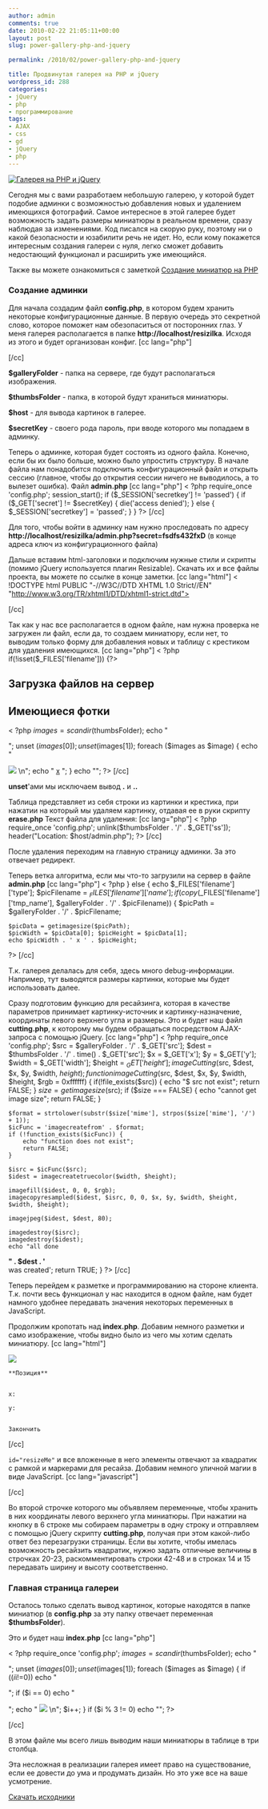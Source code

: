 ```yaml
---
author: admin
comments: true
date: 2010-02-22 21:05:11+00:00
layout: post
slug: power-gallery-php-and-jquery

permalink: /2010/02/power-gallery-php-and-jquery

title: Продвинутая галерея на PHP и jQuery
wordpress_id: 288
categories:
- jQuery
- php
- программирование
tags:
- AJAX
- css
- gd
- jQuery
- php
---
```


[![Галерея на PHP и jQuery](http://vredniy.ru/wp-content/uploads/2010/02/screenshot-150x150.jpg)](http://vredniy.ru/wp-content/uploads/2010/02/screenshot.jpg)

Сегодня мы с вами разработаем небольшую галерею, у которой будет подобие админки с возможностью добавления новых и удалением имеющихся фотографий. Самое интересное в этой галерее будет возможность задать размеры миниатюры в реальном времени, сразу наблюдая за изменениями. Код писался на скорую руку, поэтому ни о какой безопасности и юзабилити речь не идет. Но, если кому покажется интересным создания галереи с нуля, легко сможет добавить недостающий функционал и расширить уже имеющийся. 


Также вы можете ознакомиться с заметкой [Создание миниатюр на PHP](/2010/02/11/thumbnails-ph-gd/)


### Создание админки




Для начала создадим файл **config.php**, в котором будем хранить некоторые конфигурационные данные. В первую очередь это секретной слово, которое поможет нам обезопаситься от посторонних глаз. У меня галерея располагается в папке **http://localhost/resizilka**. Исходя из этого и будет организован конфиг.
[cc lang="php"]

[/cc]


**$galleryFolder** - папка на сервере, где будут располагаться изображения.


**$thumbsFolder** - папка, в которой будут храниться миниатюры.


**$host** - для вывода картинок в галерее.


**$secretKey** - своего рода пароль, при вводе которого мы попадаем в админку.


Теперь о админке, которая будет состоять из одного файла. Конечно, если бы их было больше, можно было упростить структуру.
В начале файла нам понадобится подключить конфигурационный файл и открыть сессию (главное, чтобы до открытия сессии ничего не выводилось, а то вылезет ошибка). Файл **admin.php**
[cc lang="php"]
< ?php require_once 'config.php';
session_start();
if ($_SESSION['secretkey'] != 'passed') {
    if ($_GET['secret'] != $secretKey) {
        die('access denied');
    } else {
        $_SESSION['secretkey'] = 'passed';
    }
}
?>
[/cc]


Для того, чтобы войти в админку нам нужно проследовать по адресу **http://localhost/resizilka/admin.php?secret=fsdfs432fxD** (в конце адреса ключ из конфигурационного файла)


Дальше вставим html-заголовки и подключим нужные стили и скрипты (помимо jQuery используется плагин Resizable). Скачать их и все файлы проекта, вы можете по ссылке в конце заметки.
[cc lang="html"]
< !DOCTYPE html PUBLIC "-//W3C//DTD XHTML 1.0 Strict//EN"
   "http://www.w3.org/TR/xhtml1/DTD/xhtml1-strict.dtd">

    
    
[/cc]


Так как у нас все располагается в одном файле, нам нужна проверка не загружен ли файл, если да, то создаем миниатюру, если нет, то выводим только форму для добавления новых и таблицу с крестиком для удаления имеющихся.
[cc lang="php"]
< ?php
if(!isset($_FILES['filename'])) {?>


## Загрузка файлов на сервер



    
    



## Имеющиеся фотки


< ?php
$images = scandir($thumbsFolder);
echo "

";
unset ($images[0]);
unset ($images[1]);
foreach ($images as $image) {
    echo "

![](\"")
\n";
    echo "
[x]($host/erase.php?ss=$image)
";
}
echo "";
?>
[/cc]


**unset**'ами мы исключаем вывод **.** и **..**


Таблица представляет из себя строки из картинки и крестика, при нажатии на который мы удаляем картинку, отдавая ее в руки скрипту **erase.php** Текст файла для удаления:
[cc lang="php"]
< ?php
require_once 'config.php';
unlink($thumbsFolder . '/' . $_GET['ss']);
header("Location: $host/admin.php");
?>
[/cc]


После удаления переходим на главную страницу админки. За это отвечает редирект.


Теперь ветка алгоритма, если мы что-то загрузили на сервер в файле **admin.php**
[cc lang="php"]
< ?php } else {
    echo $_FILES['filename']['type'];
    $picFilename = $_FILES['filename']['name'];
    if (copy($_FILES['filename']['tmp_name'],
            $galleryFolder . '/' . $picFilename)) {
        $picPath = $galleryFolder . '/' . $picFilename;


    $picData = getimagesize($picPath);
    $picWidth = $picData[0]; $picHeight = $picData[1];
    echo $picWidth . ' x ' . $picHeight;
?>
[/cc]


Т.к. галерея делалась для себя, здесь много debug-информации. Например, тут выводятся размеры картинки, которые мы будет использовать далее.


Сразу подготовим функцию для ресайзинга, которая в качестве параметров принимает картинку-источник и картинку-назначение, координаты левого верхнего угла и размеры. Это и будет наш файл **cutting.php**, к которому мы будем обращаться посредством AJAX-запроса с помощью jQuery.
[cc lang="php"]
< ?php
require_once 'config.php';
$src = $galleryFolder . '/' . $_GET['src'];
$dest = $thumbsFolder . '/' . time() . $_GET['src'];
$x = $_GET['x'];   $y = $_GET['y'];
$width = $_GET['width'];    $height = $_GET['height'];
imageCutting($src, $dest, $x, $y, $width, $height);
function imageCutting($src, $dest, $x, $y, $width, $height, $rgb = 0xffffff)
{
    if(!file_exists($src)) {
        echo "$ src not exist";
        return FALSE;
    }
    $size = getimagesize($src);
    if ($size === FALSE) {
        echo "cannot get image size";
        return FALSE;
    }

    $format = strtolower(substr($size['mime'], strpos($size['mime'], '/') + 1));
    $icFunc = 'imagecreatefrom' . $format;
    if (!function_exists($icFunc)) {
        echo "function does not exist";
        return FALSE;
    }

    $isrc = $icFunc($src);
    $idest = imagecreatetruecolor($width, $height);

    imagefill($idest, 0, 0, $rgb);
    imagecopyresampled($idest, $isrc, 0, 0, $x, $y, $width, $height, $width, $height);

    imagejpeg($idest, $dest, 80);

    imagedestroy($isrc);
    imagedestroy($idest);
    echo "all done   
**" . $dest . '**  
was created';
    return TRUE;
}
?>
[/cc]


Теперь перейдем к разметке и программированию на стороне клиента. Т.к. почти весь функционал у нас находится в одном файле, нам будет намного удобнее передавать значения некоторых переменных в JavaScript.


Продолжим кропотать над **index.php**. Добавим немного разметки и само изображение, чтобы видно было из чего мы хотим сделать миниатюру.
[cc lang="html"]



![](<?php echo $picPath; ?/>)



    


    


    


    


    


    


    


    








  




    **Позиция**
      

    x: 
     
    y: 
      

    Закончить
    





[/cc]


`id="resizeMe"` и все вложенные в него элементы отвечают за квадратик с рамкой и маркерами для ресайза. Добавим немного уличной магии в виде JavaScript.
[cc lang="javascript"]

[/cc]


Во второй строчке которого мы объявляем переменные, чтобы хранить в них координаты левого верхнего угла миниатюры. При нажатии на кнопку в 6 строке мы собираем параметры в одну строку и отправляем с помощью jQuery скрипту **cutting.php**, получая при этом какой-либо ответ без перезагрузки страницы. Если вы хотите, чтобы имелась возможность ресайзить квадратик, нужно задать отличные величины в строчках 20-23, раскомментировать строки 42-48 и в строках 14 и 15 передавать ширину и высоту соответственно.


### Главная страница галереи




Осталось только сделать вывод картинок, которые находятся в папке миниатюр (в **config.php** за эту папку отвечает переменная **$thumbsFolder**).


Это и будет наш **index.php**
[cc lang="php"]



< ?php
require_once 'config.php';
$images = scandir($thumbsFolder);
echo "

";
unset ($images[0]);
unset ($images[1]);
foreach ($images as $image) {
if (($i % 3 == 0) && ($i!=0)) echo "

";
if ($i == 0) echo "

";
echo "
![](\"")
\n";
$i++;
}
if ($i % 3 != 0) echo "";
?>


[/cc]


В этом файле мы всего лишь выводим наши миниатюры в таблице в три столбца.


Эта несложная в реализации галерея имеет право на существование, если ее довести до ума и продумать дизайн. Но это уже все на ваше усмотрение.




[Скачать исходники](/files/resizilka.rar)

